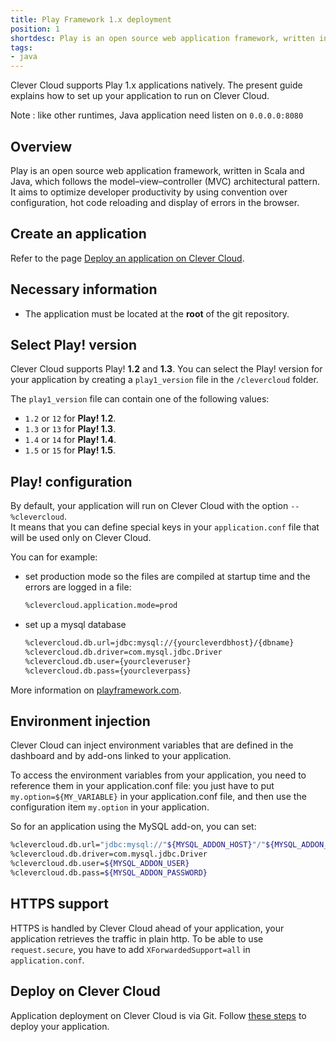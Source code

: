 ```yaml
---
title: Play Framework 1.x deployment 
position: 1
shortdesc: Play is an open source web application framework, written in Scala and Java, which follows the model–view–controller (MVC) architectural pattern.
tags:
- java
---
```


Clever Cloud supports Play 1.x applications natively. The present guide explains how to set up your application to run
on Clever Cloud.

Note : like other runtimes, Java application need listen on `0.0.0.0:8080`

## Overview

Play is an open source web application framework, written in Scala and Java, which follows the model–view–controller
(MVC) architectural pattern. It aims to optimize developer productivity by using convention over configuration, hot code
reloading and display of errors in the browser.

## Create an application

Refer to the page [Deploy an application on Clever Cloud](/doc/clever-cloud-overview/add-application/).

## Necessary information

* The application must be located at the **root** of the git repository.

## Select Play! version

Clever Cloud supports Play! **1.2** and **1.3**. You can select the Play! version for your application by creating a
`play1_version` file in the `/clevercloud` folder.

The `play1_version` file can contain one of the following values:

* `1.2` or `12` for **Play! 1.2**.
* `1.3` or `13` for **Play! 1.3**.
* `1.4` or `14` for **Play! 1.4**.
* `1.5` or `15` for **Play! 1.5**.


## Play! configuration

By default, your application will run on Clever Cloud with the option `--%clevercloud`.  
It means that you can define special keys in your `application.conf` file that will be used only on Clever Cloud.

You can for example:

* set production mode so the files are compiled at startup time and the errors are logged in a file:

    ```bash
    %clevercloud.application.mode=prod
    ```

* set up a mysql database

    ```bash
    %clevercloud.db.url=jdbc:mysql://{yourcleverdbhost}/{dbname}
    %clevercloud.db.driver=com.mysql.jdbc.Driver
    %clevercloud.db.user={yourcleveruser}
    %clevercloud.db.pass={yourcleverpass}
    ```

More information on [playframework.com](http://www.playframework.com).

## Environment injection

Clever Cloud can inject environment variables that are defined in the
dashboard and by add-ons linked to your application.

To access the environment variables from your application, you need to
reference them in your application.conf file:
you just have to put `my.option=${MY_VARIABLE}` in your application.conf file, and then use
the configuration item `my.option` in your application.

So for an application using the MySQL add-on, you can set:

```bash
%clevercloud.db.url="jdbc:mysql://"${MYSQL_ADDON_HOST}"/"${MYSQL_ADDON_DB}
%clevercloud.db.driver=com.mysql.jdbc.Driver
%clevercloud.db.user=${MYSQL_ADDON_USER}
%clevercloud.db.pass=${MYSQL_ADDON_PASSWORD}
```

## HTTPS support

HTTPS is handled by Clever Cloud ahead of your application, your application
retrieves the traffic in plain http. To be able to use `request.secure`, you
have to add `XForwardedSupport=all` in `application.conf`.

## Deploy on Clever Cloud

Application deployment on Clever Cloud is via Git. Follow [these steps](/doc/clever-cloud-overview/add-application/) to
deploy your application.
